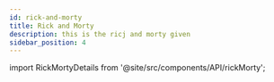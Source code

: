 ```yaml
---
id: rick-and-morty
title: Rick and Morty
description: this is the ricj and morty given
sidebar_position: 4
---
```


import RickMortyDetails from '@site/src/components/API/rickMorty';


<RickMortyDetails/>